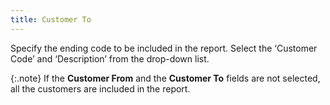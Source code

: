 ```yaml
---
title: Customer To
---
```



Specify the ending code to be included in the report. Select the ‘Customer  Code’ and ‘Description’  from the drop-down list.


{:.note}
If the **Customer 
 From** and the **Customer To**  fields are not selected, all the customers are included in the report.
